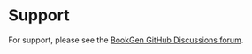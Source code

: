 #  Support  #

For support, please see the [BookGen GitHub Discussions
  forum](https://github.com/orgs/BookGen/discussions).
